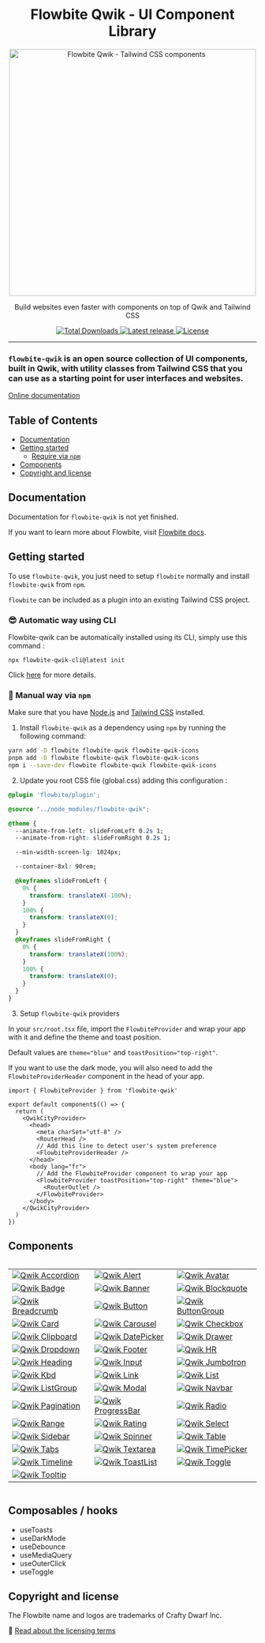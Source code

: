 <div style="text-align: center">
  <h1>Flowbite Qwik - UI Component Library</h1>

  <div>
    <a href="https://flowbite-qwik.com">
      <img alt="Flowbite Qwik - Tailwind CSS components" width="500"  src="https://res.cloudinary.com/dkht4mwqi/image/upload/v1729891002/fowbite-qwik/logo_readme_a2qemq.svg" />
      </a>
  </div>
  <p>
    Build websites even faster with components on top of Qwik and Tailwind CSS
  </p>
  <p>
    <a href="https://www.npmjs.com/package/flowbite-qwik">
      <img src="https://img.shields.io/npm/dt/flowbite-qwik.svg" alt="Total Downloads" />
    </a>
    <a href="https://badge.fury.io/js/flowbite-qwik">
      <img alt="Latest release" src="https://badge.fury.io/js/flowbite-qwik.svg" />
    </a>
    <a href="https://flowbite.com/getting-started/license/">
      <img src="https://img.shields.io/badge/license-MIT-blue" alt="License" />
    </a>
  </p>
</div>

---

### `flowbite-qwik` is an open source collection of UI components, built in Qwik, with utility classes from Tailwind CSS that you can use as a starting point for user interfaces and websites.

[Online documentation](https://flowbite-qwik.com)

## Table of Contents

- [Documentation](#documentation)
- [Getting started](#getting-started)
  - [Require via `npm`](#require-via--npm-)
- [Components](#components)
- [Copyright and license](#copyright-and-license)

## Documentation

Documentation for `flowbite-qwik` is not yet finished.

[//]: # 'If you want to browse the components, visit [flowbite.com](https://flowbite.com/).'

If you want to learn more about Flowbite, visit [Flowbite docs](https://flowbite.com/docs/getting-started/introduction/).

## Getting started

To use `flowbite-qwik`, you just need to setup `flowbite` normally and install `flowbite-qwik` from `npm`.

`flowbite` can be included as a plugin into an existing Tailwind CSS project.

### 😎 Automatic way using CLI

Flowbite-qwik can be automatically installed using its CLI, simply use this command :

```
npx flowbite-qwik-cli@latest init
```

Click [here](https://github.com/qwikerx/flowbite-qwik/blob/main/packages/cli/README.md) for more details.

### 🐓 Manual way via `npm`

Make sure that you have <a href="https://nodejs.org/en/" rel="nofollow" >Node.js</a> and <a href="https://tailwindcss.com/docs/installation" rel="nofollow" >Tailwind CSS</a> installed.

1. Install `flowbite-qwik` as a dependency using `npm` by running the following command:

```bash
yarn add -D flowbite flowbite-qwik flowbite-qwik-icons
pnpm add -D flowbite flowbite-qwik flowbite-qwik-icons
npm i --save-dev flowbite flowbite-qwik flowbite-qwik-icons
```

2. Update you root CSS file (global.css) adding this configuration :

```css
@plugin 'flowbite/plugin';

@source "../node_modules/flowbite-qwik";

@theme {
  --animate-from-left: slideFromLeft 0.2s 1;
  --animate-from-right: slideFromRight 0.2s 1;

  --min-width-screen-lg: 1024px;

  --container-8xl: 90rem;

  @keyframes slideFromLeft {
    0% {
      transform: translateX(-100%);
    }
    100% {
      transform: translateX(0);
    }
  }
  @keyframes slideFromRight {
    0% {
      transform: translateX(100%);
    }
    100% {
      transform: translateX(0);
    }
  }
}
```

3. Setup `flowbite-qwik` providers

In your `src/root.tsx` file, import the `FlowbiteProvider` and wrap your app with it and define the theme and toast position.

Default values are `theme="blue"` and `toastPosition="top-right"`.

If you want to use the dark mode, you will also need to add the `FlowbiteProviderHeader` component in the head of your app.

```tsx
import { FlowbiteProvider } from 'flowbite-qwik'

export default component$(() => {
  return (
    <QwikCityProvider>
      <head>
        <meta charSet="utf-8" />
        <RouterHead />
        // Add this line to detect user's system preference
        <FlowbiteProviderHeader />
      </head>
      <body lang="fr">
        // Add the FlowbiteProvider component to wrap your app
        <FlowbiteProvider toastPosition="top-right" theme="blue">
          <RouterOutlet />
        </FlowbiteProvider>
      </body>
    </QwikCityProvider>
  )
})
```

## Components

<!-- @qwikerx start -->
<div style="display: flex">
  <table>
    <tr>
      <td>
        <a href="https://flowbite-qwik.com/docs/components/accordion">
          <img alt="Qwik Accordion" src="https://flowbite-qwik.com/thumbnails/website/accordion-light.svg" />
        </a>
      </td>
      <td>
        <a href="https://flowbite-qwik.com/docs/components/alert">
          <img alt="Qwik Alert" src="https://flowbite-qwik.com/thumbnails/website/alerts-light.svg" />
        </a>
      </td>
      <td>
        <a href="https://flowbite-qwik.com/docs/components/avatar">
          <img alt="Qwik Avatar" src="https://flowbite-qwik.com/thumbnails/website/avatar-light.svg" />
        </a>
      </td>
    </tr>
    <tr>
      <td>
        <a href="https://flowbite-qwik.com/docs/components/badge">
          <img alt="Qwik Badge" src="https://flowbite-qwik.com/thumbnails/website/badges-light.svg" />
        </a>
      </td>
      <td>
        <a href="https://flowbite-qwik.com/docs/components/banner">
          <img alt="Qwik Banner" src="https://flowbite-qwik.com/thumbnails/website/banner-light.svg" />
        </a>
      </td>
      <td>
        <a href="https://flowbite-qwik.com/docs/typography/blockquote">
          <img alt="Qwik Blockquote" src="https://flowbite-qwik.com/thumbnails/website/blockquote-light.svg" />
        </a>
      </td>
    </tr>
    <tr>
      <td>
        <a href="https://flowbite-qwik.com/docs/components/breadcrumb">
          <img alt="Qwik Breadcrumb" src="https://flowbite-qwik.com/thumbnails/website/breadcrumbs-light.svg" />
        </a>
      </td>
      <td>
        <a href="https://flowbite-qwik.com/docs/components/button">
          <img alt="Qwik Button" src="https://flowbite-qwik.com/thumbnails/website/buttons-light.svg" />
        </a>
      </td>
      <td>
        <a href="https://flowbite-qwik.com/docs/components/button-group">
          <img alt="Qwik ButtonGroup" src="https://flowbite-qwik.com/thumbnails/website/button-group-light.svg" />
        </a>
      </td>
    </tr>
    <tr>
      <td>
        <a href="https://flowbite-qwik.com/docs/components/card">
          <img alt="Qwik Card" src="https://flowbite-qwik.com/thumbnails/website/cards-light.svg" />
        </a>
      </td>
      <td>
        <a href="https://flowbite-qwik.com/docs/components/carousel">
          <img alt="Qwik Carousel" src="https://flowbite-qwik.com/thumbnails/website/carousel-light.svg" />
        </a>
      </td>
      <td>
        <a href="https://flowbite-qwik.com/docs/forms/checkbox">
          <img alt="Qwik Checkbox" src="https://flowbite-qwik.com/thumbnails/website/checkbox-light.svg" />
        </a>
      </td>
    </tr>
    <tr>
      <td>
        <a href="https://flowbite-qwik.com/docs/components/clipboard">
          <img alt="Qwik Clipboard" src="https://flowbite-qwik.com/thumbnails/website/clipboard-light.svg" />
        </a>
      </td>
      <td>
        <a href="https://flowbite-qwik.com/docs/components/date-picker">
          <img alt="Qwik DatePicker" src="https://flowbite-qwik.com/thumbnails/website/datepicker-light.svg" />
        </a>
      </td>
      <td>
        <a href="https://flowbite-qwik.com/docs/components/drawer">
          <img alt="Qwik Drawer" src="https://flowbite-qwik.com/thumbnails/website/drawer-light.svg" />
        </a>
      </td>
    </tr>
    <tr>
      <td>
        <a href="https://flowbite-qwik.com/docs/components/dropdown">
          <img alt="Qwik Dropdown" src="https://flowbite-qwik.com/thumbnails/website/dropdown-light.svg" />
        </a>
      </td>
      <td>
        <a href="https://flowbite-qwik.com/docs/components/footer">
          <img alt="Qwik Footer" src="https://flowbite-qwik.com/thumbnails/website/footer-light.svg" />
        </a>
      </td>
      <td>
        <a href="https://flowbite-qwik.com/docs/typography/hr">
          <img alt="Qwik HR" src="https://flowbite-qwik.com/thumbnails/website/horizontal-rule-light.svg" />
        </a>
      </td>
    </tr>
    <tr>
      <td>
        <a href="https://flowbite-qwik.com/docs/typography/heading">
          <img alt="Qwik Heading" src="https://flowbite-qwik.com/thumbnails/website/headings-light.svg" />
        </a>
      </td>
      <td>
        <a href="https://flowbite-qwik.com/docs/forms/input">
          <img alt="Qwik Input" src="https://flowbite-qwik.com/thumbnails/website/input-field-light.svg" />
        </a>
      </td>
      <td>
        <a href="https://flowbite-qwik.com/docs/components/jumbotron">
          <img alt="Qwik Jumbotron" src="https://flowbite-qwik.com/thumbnails/website/jumbotron-light.svg" />
        </a>
      </td>
    </tr>
    <tr>
      <td>
        <a href="https://flowbite-qwik.com/docs/components/kbd">
          <img alt="Qwik Kbd" src="https://flowbite-qwik.com/thumbnails/website/kbd-light.svg" />
        </a>
      </td>
      <td>
        <a href="https://flowbite-qwik.com/docs/typography/link">
          <img alt="Qwik Link" src="https://flowbite-qwik.com/thumbnails/website/link-light.svg" />
        </a>
      </td>
      <td>
        <a href="https://flowbite-qwik.com/docs/typography/list">
          <img alt="Qwik List" src="https://flowbite-qwik.com/thumbnails/website/list-light.svg" />
        </a>
      </td>
    </tr>
    <tr>
      <td>
        <a href="https://flowbite-qwik.com/docs/components/list-group">
          <img alt="Qwik ListGroup" src="https://flowbite-qwik.com/thumbnails/website/list-group-light.svg" />
        </a>
      </td>
      <td>
        <a href="https://flowbite-qwik.com/docs/components/modal">
          <img alt="Qwik Modal" src="https://flowbite-qwik.com/thumbnails/website/modal-light.svg" />
        </a>
      </td>
      <td>
        <a href="https://flowbite-qwik.com/docs/components/navbar">
          <img alt="Qwik Navbar" src="https://flowbite-qwik.com/thumbnails/website/navbar-light.svg" />
        </a>
      </td>
    </tr>
    <tr>
      <td>
        <a href="https://flowbite-qwik.com/docs/components/pagination">
          <img alt="Qwik Pagination" src="https://flowbite-qwik.com/thumbnails/website/pagination-light.svg" />
        </a>
      </td>
      <td>
        <a href="https://flowbite-qwik.com/docs/components/progress-bar">
          <img alt="Qwik ProgressBar" src="https://flowbite-qwik.com/thumbnails/website/progress-light.svg" />
        </a>
      </td>
      <td>
        <a href="https://flowbite-qwik.com/docs/forms/radio">
          <img alt="Qwik Radio" src="https://flowbite-qwik.com/thumbnails/website/radio-light.svg" />
        </a>
      </td>
    </tr>
    <tr>
      <td>
        <a href="https://flowbite-qwik.com/docs/forms/range">
          <img alt="Qwik Range" src="https://flowbite-qwik.com/thumbnails/website/range-slider-light.svg" />
        </a>
      </td>
      <td>
        <a href="https://flowbite-qwik.com/docs/components/rating">
          <img alt="Qwik Rating" src="https://flowbite-qwik.com/thumbnails/website/rating-light.svg" />
        </a>
      </td>
      <td>
        <a href="https://flowbite-qwik.com/docs/forms/select">
          <img alt="Qwik Select" src="https://flowbite-qwik.com/thumbnails/website/select-light.svg" />
        </a>
      </td>
    </tr>
    <tr>
      <td>
        <a href="https://flowbite-qwik.com/docs/components/sidebar">
          <img alt="Qwik Sidebar" src="https://flowbite-qwik.com/thumbnails/website/sidebar-light.svg" />
        </a>
      </td>
      <td>
        <a href="https://flowbite-qwik.com/docs/components/spinner">
          <img alt="Qwik Spinner" src="https://flowbite-qwik.com/thumbnails/website/spinner-light.svg" />
        </a>
      </td>
      <td>
        <a href="https://flowbite-qwik.com/docs/components/table">
          <img alt="Qwik Table" src="https://flowbite-qwik.com/thumbnails/website/table-light.svg" />
        </a>
      </td>
    </tr>
    <tr>
      <td>
        <a href="https://flowbite-qwik.com/docs/components/tabs">
          <img alt="Qwik Tabs" src="https://flowbite-qwik.com/thumbnails/website/tabs-light.svg" />
        </a>
      </td>
      <td>
        <a href="https://flowbite-qwik.com/docs/forms/textarea">
          <img alt="Qwik Textarea" src="https://flowbite-qwik.com/thumbnails/website/textarea-light.svg" />
        </a>
      </td>
      <td>
        <a href="https://flowbite-qwik.com/docs/components/time-picker">
          <img alt="Qwik TimePicker" src="https://flowbite-qwik.com/thumbnails/website/timepicker-light.svg" />
        </a>
      </td>
    </tr>
    <tr>
      <td>
        <a href="https://flowbite-qwik.com/docs/components/timeline">
          <img alt="Qwik Timeline" src="https://flowbite-qwik.com/thumbnails/website/timeline-light.svg" />
        </a>
      </td>
      <td>
        <a href="https://flowbite-qwik.com/docs/components/toast">
          <img alt="Qwik ToastList" src="https://flowbite-qwik.com/thumbnails/website/toasts-light.svg" />
        </a>
      </td>
      <td>
        <a href="https://flowbite-qwik.com/docs/forms/toggle">
          <img alt="Qwik Toggle" src="https://flowbite-qwik.com/thumbnails/website/toggle-light.svg" />
        </a>
      </td>
    </tr>
    <tr>
      <td>
        <a href="https://flowbite-qwik.com/docs/components/tooltip">
          <img alt="Qwik Tooltip" src="https://flowbite-qwik.com/thumbnails/website/tooltips-light.svg" />
        </a>
      </td>
      <td></td>
      <td></td>
    </tr>
  </table>
</div>

<!-- @qwikerx end -->

## Composables / hooks

- useToasts
- useDarkMode
- useDebounce
- useMediaQuery
- useOuterClick
- useToggle

[//]: # '## Community'
[//]: #
[//]: # 'If you need help or just want to discuss about the library join the community on Github:'
[//]: #
[//]: # '⌨️ [Discuss about Flowbite on GitHub](https://github.com/themesberg/flowbite/discussions)'
[//]: #
[//]: # 'For casual chatting with others using the library:'
[//]: #
[//]: # '💬 [Join the Flowbite Discord Server](https://discord.gg/4eeurUVvTy)'
[//]: #
[//]: # '## Contributing'
[//]: #
[//]: # 'Thank you for your interest in helping! Feel free to get started.'
[//]: #
[//]: # '## Figma'
[//]: #
[//]: # 'If you need the Figma files for the components you can check out our website for more information:'
[//]: #
[//]: # '🎨 [Get access to the Figma design files](https://flowbite.com/figma/)'

## Copyright and license

The Flowbite name and logos are trademarks of Crafty Dwarf Inc.

📝 [Read about the licensing terms](https://flowbite.com/getting-started/license/)
